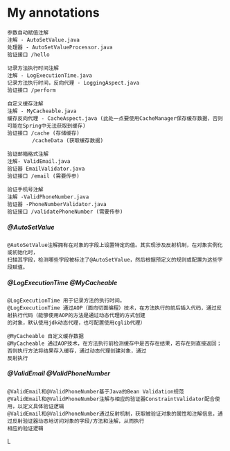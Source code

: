 # My annotations

    参数自动赋值注解 
    注解 - AutoSetValue.java 
    处理器 - AutoSetValueProcessor.java
    验证接口 /hello
    
    记录方法执行时间注解
    注解 - LogExecutionTime.java
    记录方法执行时间，反向代理 - LoggingAspect.java
    验证接口 /perform
    
    自定义缓存注解
    注解 - MyCacheable.java
    缓存反向代理 - CacheAspect.java (此处一点要使用CacheManager保存缓存数据，否则可能在Spring中无法获取到缓存)
    验证接口 /cache (存储缓存)
            /cacheData (获取缓存数据)

    验证邮箱格式注解
    注解- ValidEmail.java
    验证器 EmailValidator.java
    验证接口 /email (需要传参)

    验证手机号注解
    注解 -ValidPhoneNumber.java
    验证器 -PhoneNumberValidator.java
    验证接口 /validatePhoneNumber (需要传参)

##### @AutoSetValue

    @AutoSetValue注解拥有在对象的字段上设置特定的值。其实现涉及反射机制，在对象实例化或初始化时，
    扫描其字段，检测哪些字段被标注了@AutoSetValue，然后根据预定义的规则或配置为这些字段赋值。

##### @LogExecutionTime @MyCacheable

    @LogExecutionTime 用于记录方法的执行时间。
    @LogExecutionTime 通过AOP（面向切面编程）技术，在方法执行的前后插入代码，通过反射执行代码（能够使用AOP的方法是通过动态代理的方式创建
    的对象，默认使用jdk动态代理，也可配置使用cglib代理）

    @MyCacheable 自定义缓存数据
    @MyCacheable 通过AOP技术，在方法执行前检测缓存中是否存在结果，若存在则直接返回；否则执行方法将结果存入缓存，通过动态代理创建对象，通过
    反射执行

##### @ValidEmail @ValidPhoneNumber

    @ValidEmail和@ValidPhoneNumber基于Java的Bean Validation规范
    @ValidEmail和@ValidPhoneNumber注解与相应的验证器ConstraintValidator配合使用，以定义具体验证逻辑
    @ValidEmail和@ValidPhoneNumber通过反射机制，获取被验证对象的属性和注解信息，通过反射验证器动态地访问对象的字段/方法和注解，从而执行
    相应的验证逻辑

L
